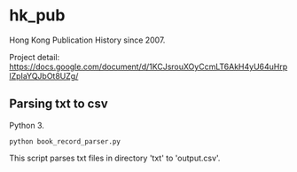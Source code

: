 # hk_pub
Hong Kong Publication History since 2007.

Project detail: https://docs.google.com/document/d/1KCJsrouXOyCcmLT6AkH4yU64uHrplZpIaYQJbOt8UZg/ 

## Parsing txt to csv
Python 3.
```
python book_record_parser.py
```
This script parses txt files in directory 'txt' to 'output.csv'.
